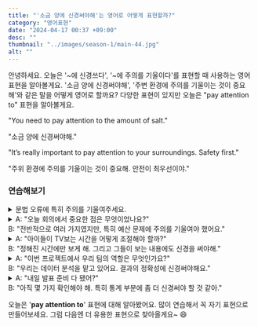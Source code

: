 ```yaml
---
title: "'소금 양에 신경써야해'는 영어로 어떻게 표현할까?"
category: "영어표현"
date: "2024-04-17 00:37 +09:00"
desc: ""
thumbnail: "../images/season-1/main-44.jpg"
alt: ""
---
```


안녕하세요. 오늘은 '~에 신경쓰다', '~에 주의를 기울이다'를 표현할 때 사용하는 영어 표현을 알아볼게요. '소금 양에 신경써야해', '주변 환경에 주의를 기울이는 것이 중요해'와 같은 말을 어떻게 영어로 할까요? 다양한 표현이 있지만 오늘은 "pay attention to" 표현을 알아볼게요.

"You need to pay attention to the amount of salt."

"소금 양에 신경써야해."

"It’s really important to pay attention to your surroundings. Safety first."

"주위 환경에 주의를 기울이는 것이 중요해. 안전이 최우선이야."

### 연습해보기

<details>
<summary>문법 오류에 특히 주의를 기울여주세요.</summary>
<span>Please pay particular attention to any grammatical errors.</span>
</details>

<details>
<summary>A: "오늘 회의에서 중요한 점은 무엇이었나요?"<br>B: "전반적으로 여러 가지였지만, 특히 예산 문제에 주의를 기울여야 했어요."</summary>
<span>A: "What was important in today’s meeting?"<br>B: "Several things overall, but we especially needed to pay attention to the budget issues."</span>
</details>

<details>
<summary>A: "아이들이 TV보는 시간을 어떻게 조절해야 할까?"<br>B: "정해진 시간에만 보게 해. 그리고 그들이 보는 내용에도 신경을 써야해."</summary>
<span>A: "How should I regulate the time my kids spend watching TV?"<br>B: "Only allow them to watch at designated times. And pay attention to what they are watching."</span>
</details>

<details>
<summary>A: "이번 프로젝트에서 우리 팀의 역할은 무엇인가요?"<br>B: "우리는 데이터 분석을 맡고 있어요. 결과의 정확성에 신경써야해요."</summary>
<span>A: "What’s our team’s role in this project?"<br>B: "We are in charge of data analysis. We need to pay attention to the accuracy of the results."</span>
</details>

<details>
<summary>A: "내일 발표 준비 다 됐어?"<br>B: "아직 몇 가지 확인해야 해. 특히 통계 부분에 좀 더 신경써야 할 것 같아."</summary>
<span>A: "Are you ready for the presentation tomorrow?"<br>B: "Not quite, I still need to double-check a few things. I really need to pay attention to the statistics part."</span>
</details>

오늘은 '**pay attention to**' 표현에 대해 알아봤어요. 많이 연습해서 꼭 자기 표현으로 만들어보세요. 그럼 다음엔 더 유용한 표현으로 찾아올게요~ 😄
